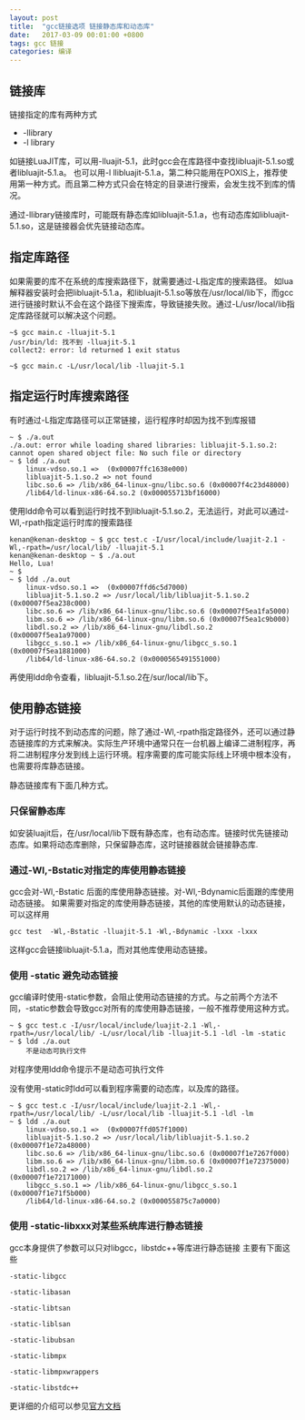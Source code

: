```yaml
---
layout: post
title:  "gcc链接选项 链接静态库和动态库"
date:   2017-03-09 00:01:00 +0800
tags: gcc 链接
categories: 编译
---
```


## 链接库

链接指定的库有两种方式

* -llibrary
* -l library

如链接LuaJIT库，可以用-lluajit-5.1，此时gcc会在库路径中查找libluajit-5.1.so或者libluajit-5.1.a。 也可以用-l llibluajit-5.1.a，第二种只能用在POXIS上，推荐使用第一种方式。而且第二种方式只会在特定的目录进行搜索，会发生找不到库的情况。

通过-llibrary链接库时，可能既有静态库如libluajit-5.1.a，也有动态库如libluajit-5.1.so，这是链接器会优先链接动态库。

## 指定库路径

如果需要的库不在系统的库搜索路径下，就需要通过-L指定库的搜索路径。
如lua解释器安装时会把libluajit-5.1.a，和libluajit-5.1.so等放在/usr/local/lib下，而gcc进行链接时默认不会在这个路径下搜索库，导致链接失败。通过-L/usr/local/lib指定库路径就可以解决这个问题。
```
~$ gcc main.c -lluajit-5.1             
/usr/bin/ld: 找不到 -lluajit-5.1
collect2: error: ld returned 1 exit status

~$ gcc main.c -L/usr/local/lib -lluajit-5.1
```

## 指定运行时库搜索路径

有时通过-L指定库路径可以正常链接，运行程序时却因为找不到库报错
```
~ $ ./a.out 
./a.out: error while loading shared libraries: libluajit-5.1.so.2: cannot open shared object file: No such file or directory
~ $ ldd ./a.out 
	linux-vdso.so.1 =>  (0x00007ffc1638e000)
	libluajit-5.1.so.2 => not found
	libc.so.6 => /lib/x86_64-linux-gnu/libc.so.6 (0x00007f4c23d48000)
	/lib64/ld-linux-x86-64.so.2 (0x000055713bf16000)

```
使用ldd命令可以看到运行时找不到libluajit-5.1.so.2，无法运行，对此可以通过-Wl,-rpath指定运行时库的搜索路径

```
kenan@kenan-desktop ~ $ gcc test.c -I/usr/local/include/luajit-2.1 -Wl,-rpath=/usr/local/lib/ -lluajit-5.1
kenan@kenan-desktop ~ $ ./a.out 
Hello, Lua!
~ $ 
~ $ ldd ./a.out 
	linux-vdso.so.1 =>  (0x00007ffd6c5d7000)
	libluajit-5.1.so.2 => /usr/local/lib/libluajit-5.1.so.2 (0x00007f5ea238c000)
	libc.so.6 => /lib/x86_64-linux-gnu/libc.so.6 (0x00007f5ea1fa5000)
	libm.so.6 => /lib/x86_64-linux-gnu/libm.so.6 (0x00007f5ea1c9b000)
	libdl.so.2 => /lib/x86_64-linux-gnu/libdl.so.2 (0x00007f5ea1a97000)
	libgcc_s.so.1 => /lib/x86_64-linux-gnu/libgcc_s.so.1 (0x00007f5ea1881000)
	/lib64/ld-linux-x86-64.so.2 (0x0000565491551000)

```
再使用ldd命令查看，libluajit-5.1.so.2在/sur/local/lib下。

## 使用静态链接

对于运行时找不到动态库的问题，除了通过-Wl,-rpath指定路径外，还可以通过静态链接库的方式来解决。实际生产环境中通常只在一台机器上编译二进制程序，再将二进制程序分发到线上运行环境。程序需要的库可能实际线上环境中根本没有，也需要将库静态链接。

静态链接库有下面几种方式。

### 只保留静态库
如安装luajit后，在/usr/local/lib下既有静态库，也有动态库。链接时优先链接动态库。如果将动态库删除，只保留静态库，这时链接器就会链接静态库.

### 通过-Wl,-Bstatic对指定的库使用静态链接
gcc会对-Wl,-Bstatic 后面的库使用静态链接。对-Wl,-Bdynamic后面跟的库使用动态链接。
如果需要对指定的库使用静态链接，其他的库使用默认的动态链接，可以这样用
```
gcc test  -Wl,-Bstatic -lluajit-5.1 -Wl,-Bdynamic -lxxx -lxxx
```
这样gcc会链接libluajit-5.1.a，而对其他库使用动态链接。

### 使用 -static 避免动态链接

gcc编译时使用-static参数，会阻止使用动态链接的方式。与之前两个方法不同，-static参数会导致gcc对所有的库使用静态链接，一般不推荐使用这种方式。
```
~ $ gcc test.c -I/usr/local/include/luajit-2.1 -Wl,-rpath=/usr/local/lib/ -L/usr/local/lib -lluajit-5.1 -ldl -lm -static
~ $ ldd ./a.out 
	不是动态可执行文件
```
对程序使用ldd命令提示不是动态可执行文件

没有使用-static时ldd可以看到程序需要的动态库，以及库的路径。
```
~ $ gcc test.c -I/usr/local/include/luajit-2.1 -Wl,-rpath=/usr/local/lib/ -L/usr/local/lib -lluajit-5.1 -ldl -lm     
~ $ ldd ./a.out 
	linux-vdso.so.1 =>  (0x00007ffd057f1000)
	libluajit-5.1.so.2 => /usr/local/lib/libluajit-5.1.so.2 (0x00007f1e72a48000)
	libc.so.6 => /lib/x86_64-linux-gnu/libc.so.6 (0x00007f1e7267f000)
	libm.so.6 => /lib/x86_64-linux-gnu/libm.so.6 (0x00007f1e72375000)
	libdl.so.2 => /lib/x86_64-linux-gnu/libdl.so.2 (0x00007f1e72171000)
	libgcc_s.so.1 => /lib/x86_64-linux-gnu/libgcc_s.so.1 (0x00007f1e71f5b000)
	/lib64/ld-linux-x86-64.so.2 (0x000055875c7a0000)
```

### 使用 -static-libxxx对某些系统库进行静态链接

gcc本身提供了参数可以只对libgcc，libstdc++等库进行静态链接
主要有下面这些
```
-static-libgcc

-static-libasan

-static-libtsan

-static-liblsan

-static-libubsan

-static-libmpx

-static-libmpxwrappers

-static-libstdc++
```

更详细的介绍可以参见[官方文档](https://gcc.gnu.org/onlinedocs/gcc-5.4.0/gcc/Link-Options.html#Link-Options)